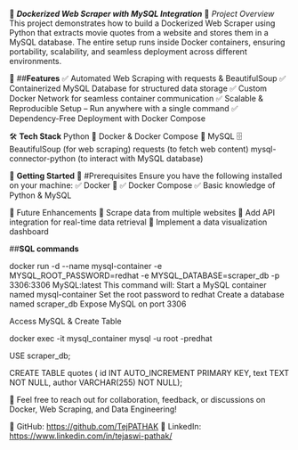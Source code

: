 🚀 ***Dockerized Web Scraper with MySQL Integration***
📌 *Project Overview*
This project demonstrates how to build a Dockerized Web Scraper using Python that extracts movie quotes from a website and stores them in a MySQL database. The entire setup runs inside Docker containers, ensuring portability, scalability, and seamless deployment across different environments.

🔎 ##**Features**
✅ Automated Web Scraping with requests & BeautifulSoup
✅ Containerized MySQL Database for structured data storage
✅ Custom Docker Network for seamless container communication
✅ Scalable & Reproducible Setup – Run anywhere with a single command
✅ Dependency-Free Deployment with Docker Compose


🛠️ **Tech Stack**
Python 🐍
Docker & Docker Compose 🐳
MySQL 🗄️
BeautifulSoup (for web scraping)
requests (to fetch web content)
mysql-connector-python (to interact with MySQL database)

🚀 **Getting Started**
🔹 #Prerequisites
Ensure you have the following installed on your machine:
✅ Docker 🐳
✅ Docker Compose
✅ Basic knowledge of Python & MySQL

📌 Future Enhancements
🔹 Scrape data from multiple websites
🔹 Add API integration for real-time data retrieval
🔹 Implement a data visualization dashboard

##**SQL commands**

docker run -d --name mysql-container -e MYSQL_ROOT_PASSWORD=redhat -e MYSQL_DATABASE=scraper_db -p 3306:3306 MySQL:latest
This command will:
Start a MySQL container named mysql-container
Set the root password to redhat
Create a database named scraper_db
Expose MySQL on port 3306

Access MySQL & Create Table

docker exec -it mysql_container mysql -u root -predhat

USE scraper_db;

CREATE TABLE quotes ( id INT AUTO_INCREMENT PRIMARY KEY, text TEXT NOT NULL, author VARCHAR(255) NOT NULL);



💬 Feel free to reach out for collaboration, feedback, or discussions on Docker, Web Scraping, and Data Engineering!

🔗 GitHub: https://github.com/TejPATHAK
🔗 LinkedIn: https://www.linkedin.com/in/tejaswi-pathak/
